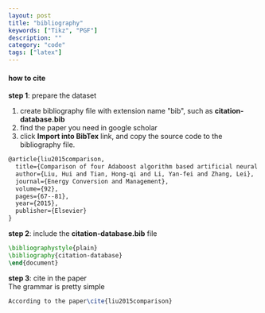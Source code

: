 ```yaml
---
layout: post
title: "bibliography"
keywords: ["Tikz", "PGF"]
description: ""
category: "code"
tags: ["latex"]
---
```



#### how to cite

**step 1**: prepare the dataset <br />
1.  create bibliography file with extension name "bib", such as **citation-database.bib**
2.  find the paper you need in google scholar
3.  click **Import into BibTex** link, and copy the source code to the bibliography file.

```latex
@article{liu2015comparison,
  title={Comparison of four Adaboost algorithm based artificial neural networks in wind speed predictions},
  author={Liu, Hui and Tian, Hong-qi and Li, Yan-fei and Zhang, Lei},
  journal={Energy Conversion and Management},
  volume={92},
  pages={67--81},
  year={2015},
  publisher={Elsevier}
}

```


**step 2**: include the **citation-database.bib** file

```latex
\bibliographystyle{plain}
\bibliography{citation-database}
\end{document}
```

**step 3**: cite in the paper <br />
The grammar is pretty simple

```latex
According to the paper\cite{liu2015comparison}
```

